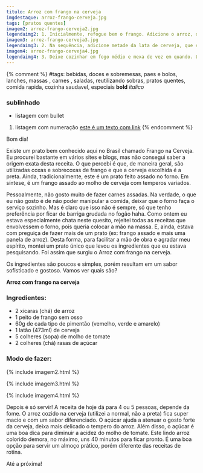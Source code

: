 ```yaml
---
titulo: Arroz com frango na cerveja
imgdestaque: arroz-frango-cerveja.jpg
tags: [pratos quentes]
imagem2: arroz-frango-cerveja2.jpg
legendaimg2: 1. Inicialmente, refogue bem o frango. Adicione o arroz, os pimentões cortados em tirinhas e os temperos que desejar.
imagem3: arroz-frango-cerveja3.jpg
legendaimg3: 2. Na sequência, adicione metade da lata de cerveja, que é quantidade suficiente para cobrir os ingredientes.
imagem4: arroz-frango-cerveja4.jpg
legendaimg4: 3. Deixe cozinhar em fogo médio e mexa de vez em quando. Logo que secar, adicione a outra metade da cerveja e deixe completar o cozimento. Quando o arroz estiver quase pronto (mas ainda com um pouco de caldo), adicione o molho de tomate, o açúcar e misture bem. Deixe terminar de cozinhar.
---
```

{% comment %}
#tags: bebidas, doces e sobremesas, paes e bolos, lanches, massas , carnes , saladas, reutilizando sobras, pratos quentes, comida rapida, cozinha saudavel, especiais
**bold**
*italico*
### sublinhado
* listagem com bullet
1. listagem com numeração
[este é um texto com link](https://www.enderecodolink.com)
{% endcomment %}

Bom dia!

Existe um prato bem conhecido aqui no Brasil chamado Frango na Cerveja. Eu procurei bastante em vários sites e blogs, mas não consegui saber a origem exata desta receita. O que percebi é que, de maneira geral, são utilizadas coxas e sobrecoxas de frango e que a cerveja escolhida é a preta. Ainda, tradicionalmente, este é um prato feito assado no forno. Em síntese, é um frango assado ao molho de cerveja com temperos variados. 

Pessoalmente, não gosto muito de fazer carnes assadas. Na verdade, o que eu não gosto é de não poder manipular a comida, deixar que o forno faça o serviço sozinho. Mas é claro que isso não é sempre, só que tenho preferência por ficar de barriga grudada no fogão haha. Como ontem eu estava especialmente chata neste quesito, rejeitei todas as receitas que envolvessem o forno, pois queria colocar a mão na massa. E, ainda, estava com preguiça de fazer mais de um prato (ex: frango assado e mais uma panela de arroz). Desta forma, para facilitar a mão de obra e agradar meu espírito, montei um prato único que levou os ingredientes que eu estava pesquisando. Foi assim que surgiu o Arroz com frango na cerveja.

Os ingredientes são poucos e simples, porém resultam em um sabor sofisticado e gostoso. Vamos ver quais são?

**Arroz com frango na cerveja**

### Ingredientes:

* 2 xícaras (chá) de arroz 
* 1 peito de frango sem osso
* 60g de cada tipo de pimentão (vemelho, verde e amarelo)
* 1 latão (473ml) de cerveja 
* 5 colheres (sopa) de molho de tomate
* 2 colheres (chá) rasas de açúcar

### Modo de fazer:

{% include imagem2.html %}

{% include imagem3.html %}

{% include imagem4.html %}

Depois é só servir! A receita de hoje dá para 4 ou 5 pessoas, depende da fome. O arroz cozido na cerveja (utilizei a normal, não a preta) fica super macio e com um sabor diferenciado. O açúcar ajuda a atenuar o gosto forte da cerveja, deixa mais delicado o tempero do arroz. Além disso, o açúcar é uma boa dica para diminuir a acidez do molho de tomate. Este lindo arroz colorido demora, no máximo, uns 40 minutos para ficar pronto. É uma boa opção para servir um almoço prático, porém diferente das receitas de rotina. 

Até a próxima!
